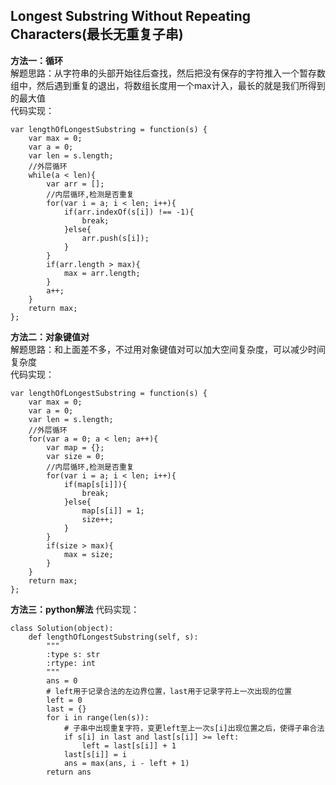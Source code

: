 ## Longest Substring Without Repeating Characters(最长无重复子串)
<b>方法一：循环</b><br/>
解题思路：从字符串的头部开始往后查找，然后把没有保存的字符推入一个暂存数组中，然后遇到重复的退出，将数组长度用一个max计入，最长的就是我们所得到的最大值<br/>
代码实现：
```
var lengthOfLongestSubstring = function(s) {
    var max = 0;
    var a = 0;
    var len = s.length;
    //外层循环
    while(a < len){
        var arr = [];
        //内层循环,检测是否重复
        for(var i = a; i < len; i++){
            if(arr.indexOf(s[i]) !== -1){
                break;
            }else{
                arr.push(s[i]);
            }
        }
        if(arr.length > max){
            max = arr.length;
        }
        a++;
    }
    return max;
};
```
<b>方法二：对象键值对</b><br/>
解题思路：和上面差不多，不过用对象键值对可以加大空间复杂度，可以减少时间复杂度<br/>
代码实现：
```
var lengthOfLongestSubstring = function(s) {
    var max = 0;
    var a = 0;
    var len = s.length;
    //外层循环
    for(var a = 0; a < len; a++){
        var map = {};
        var size = 0;
        //内层循环,检测是否重复
        for(var i = a; i < len; i++){
            if(map[s[i]]){
                break;
            }else{
                map[s[i]] = 1;
                size++;
            }
        }
        if(size > max){
            max = size;
        }
    }
    return max;
};
```
<b>方法三：python解法</b>
代码实现：
```
class Solution(object):
    def lengthOfLongestSubstring(self, s):
        """
        :type s: str
        :rtype: int
        """
        ans = 0
        # left用于记录合法的左边界位置，last用于记录字符上一次出现的位置
        left = 0
        last = {}
        for i in range(len(s)):
            # 子串中出现重复字符，变更left至上一次s[i]出现位置之后，使得子串合法
            if s[i] in last and last[s[i]] >= left:
                left = last[s[i]] + 1
            last[s[i]] = i
            ans = max(ans, i - left + 1)
        return ans
```
